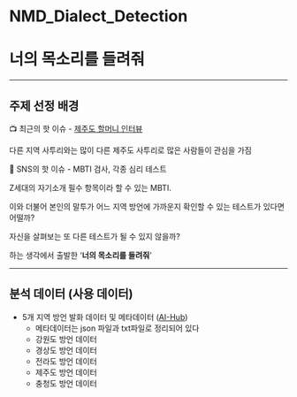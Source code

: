 # NMD_Dialect_Detection
# 너의 목소리를 들려줘
----
## 주제 선정 배경

📺 최근의 핫 이슈 - [제주도 할머니 인터뷰](https://youtu.be/MySipIsyGtg?t=62)

다른 지역 사투리와는 많이 다른 제주도 사투리로 많은 사람들이 관심을 가짐

📱 SNS의 핫 이슈 - MBTI 검사, 각종 심리 테스트

Z세대의 자기소개 필수 항목이라 할 수 있는 MBTI. 

이와 더불어 본인의 말투가 어느 지역 방언에 가까운지 확인할 수 있는 테스트가 있다면 어떨까?

자신을 살펴보는 또 다른 테스트가 될 수 있지 않을까? 

하는 생각에서 출발한 ‘**너의 목소리를 들려줘**’

---

## 분석 데이터 (사용 데이터)

- 5개 지역 방언 발화 데이터 및 메타데이터 ([AI-Hub](https://www.aihub.or.kr/))
    - 메타데이터는 json 파일과 txt파일로 정리되어 있다
    - 강원도 방언 데이터
    - 경상도 방언 데이터
    - 전라도 방언 데이터
    - 제주도 방언 데이터
    - 충청도 방언 데이터
